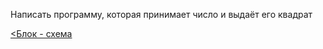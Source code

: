 Написать программу, которая принимает число и выдаёт его квадрат

[<Блок - схема](diagram.drawio.png)
